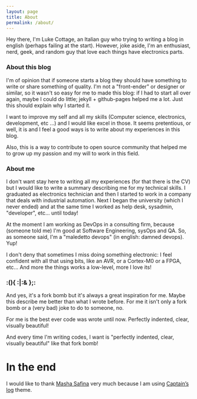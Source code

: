 ```yaml
---
layout: page
title: About
permalink: /about/
---
```


Hey there,
I'm Luke Cottage, an Italian guy who trying to writing a blog in english (perhaps failing at the start).
However, joke aside, I'm an enthusiast, nerd, geek, and random guy that love each things have electronics parts.

### About this blog

I'm of opinion that if someone starts a blog they should have something to write or share something of quality.
I'm not a "front-ender" or designer or similar, so it wasn't so easy for me to made this blog:
if I had to start all over again, maybe I could do little; jekyll + github-pages helped me a lot.
Just this should explain why I started it.

I want to improve my self and all my skills (Computer science, electronics, development, etc ...) and I would like excel in those.
It seems pretentious, or well, it is and I feel a good ways is to write about my experiences in this blog.

Also, this is a way to contribute to open source community that helped me to grow up my passion and my will to work in this field.

### About me

I don't want stay here to writing all my experiences (for that there is the CV) but I would like to write a summary describing me for my technical skills.
I graduated as electronics technician and then I started to work in a company that deals with industrial automation.
Next I began the university (which I never ended) and at the same time I worked as help desk, sysadmin, "developer", etc... until today!

At the moment I am working as DevOps in a consulting firm, because (someone told me) I'm good at Software Engineering, sysOps and QA.
So, as someone said, I'm a "maledetto devops" (in english: damned devops).
Yup!

I don't deny that sometimes I miss doing something electronic:
I feel confident with all that using bits, like an AVR, or a Cortex-M0 or a FPGA, etc...
And more the things works a low-level, more I love its!

### :(){ :|:& };:

And yes, it's a fork bomb but it's always a great inspiration for me.
Maybe this describe me better than what I wrote before.
For me it isn't only a fork bomb or a (very bad) joke to do to someone, no.

For me is the best ever code was wrote until now.
Perfectly indented, clear, visually beautiful!

And every time I'm writing codes, I want is "perfectly indented, clear, visually beautiful" like that fork bomb!

# In the end

I would like to thank [Masha Safina](http://masha.space) very much because I am using [Captain’s log](https://github.com/mashlo/captains-log) theme.
